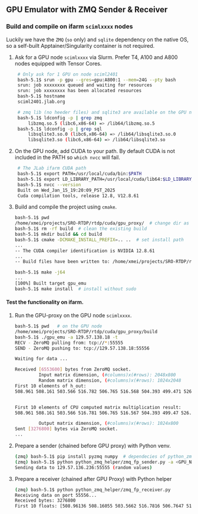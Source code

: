 ## GPU Emulator with ZMQ Sender & Receiver

### Build and compile on ifarm `scimlxxxx` nodes

Luckily we have the `ZMQ` (`so` only) and `sqlite` dependency on the native OS, so a self-built Apptainer/Singularity container is not required.

1. Ask for a GPU node `scimlxxxx` via Slurm. Prefer T4, A100 and A800 nodes equipped with Tensor Cores.

   ```bash
    # Only ask for 1 GPU on node sciml2401
    bash-5.1$ srun -p gpu --gres=gpu:A800:1 --mem=24G --pty bash
    srun: job xxxxxxxx queued and waiting for resources
    srun: job xxxxxxxx has been allocated resources
    bash-5.1$ hostname
    sciml2401.jlab.org

    # zmq lib (no heeder files) and sqlite3 are available on the GPU node
    bash-5.1$ ldconfig -p | grep zmq
        libzmq.so.5 (libc6,x86-64) => /lib64/libzmq.so.5
    bash-5.1$ ldconfig -p | grep sql
        libsqlite3.so.0 (libc6,x86-64) => /lib64/libsqlite3.so.0
        libsqlite3.so (libc6,x86-64) => /lib64/libsqlite3.so
   ```
   
2. On the GPU node, add CUDA to your path. By default CUDA is not included in the PATH so `which nvcc` will fail.
   ```bash
    # The JLab ifarm CUDA path
    bash-5.1$ export PATH=/usr/local/cuda/bin:$PATH
    bash-5.1$ export LD_LIBRARY_PATH=/usr/local/cuda/lib64:$LD_LIBRARY_PATH
    bash-5.1$ nvcc --version
    Built on Wed_Jan_15_19:20:09_PST_2025
    Cuda compilation tools, release 12.8, V12.8.61
   ```

3. Build and compile the project using `cmake`.
   ```bash
   bash-5.1$ pwd
   /home/xmei/projects/SRO-RTDP/rtdp/cuda/gpu_proxy/  # change dir as needed
   bash-5.1$ rm -rf build  # clean the existing build
   bash-5.1$ mkdir build && cd build
   bash-5.1$ cmake -DCMAKE_INSTALL_PREFIX=.. ..  # set install path
   ...
   -- The CUDA compiler identification is NVIDIA 12.8.61
   ...
   -- Build files have been written to: /home/xmei/projects/SRO-RTDP/rtdp/cuda/gpu_proxy/build

   bash-5.1$ make -j64
   ...
   [100%] Built target gpu_emu
   bash-5.1$ make install  # install without sudo
   ```


#### Test the functionality on ifarm.
1. Run the GPU-proxy on the GPU node `scimlxxxx`.
   ```bash
   bash-5.1$ pwd   # on the GPU node
   /home/xmei/projects/SRO-RTDP/rtdp/cuda/gpu_proxy/build
   bash-5.1$ ./gpu_emu -a 129.57.138.18 -t
   RECV - ZeroMQ pulling from: tcp://*:55555
   SEND - ZeroMQ pushing to: tcp://129.57.138.18:55556

   Waiting for data ...

   Received [6553600] bytes from ZeroMQ socket.
            Input matrix dimension, (#columns)x(#rows): 2048x800
            Random matrix dimension, (#columns)x(#rows): 1024x2048
   First 10 elements of h_out:
   508.961 508.161 503.566 516.782 506.765 516.568 504.393 499.471 526.027 516.058 


   First 10 elements of CPU computed matrix multiplication result:
   508.961 508.161 503.566 516.781 506.765 516.567 504.393 499.47 526.027 516.058 

            Output matrix dimension, (#columns)x(#rows): 1024x800
   Sent [3276800] bytes via ZeroMQ socket.
   ...

   ```

2. Prepare a sender (chained before GPU proxy) with Python venv.
   ```bash
   (zmq) bash-5.1$ pip install pyzmq numpy  # dependecies of python_zmq_helper
   (zmq) bash-5.1$ python python_zmq_helper/zmq_fp_sender.py -a <GPU_NODE_IP>  # send to <GPU_NODE_IP>:55555
   Sending data to 129.57.136.236:55555 (random values)
   ```

3. Prepare a receiver (chained after GPU Proxy) with Python helper
   ```bash
   (zmq) bash-5.1$ python python_zmq_helper/zmq_fp_receiver.py 
   Receiving data on port 55556...
   Received bytes: 3276800
   First 10 floats: [508.96136 508.16055 503.5662 516.7816 506.7647 516.5677 504.39285 499.47058 526.027 516.0576]
   ```

